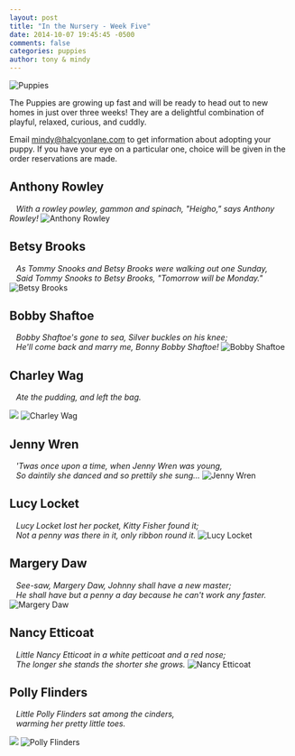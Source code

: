 ```yaml
---
layout: post
title: "In the Nursery - Week Five"
date: 2014-10-07 19:45:45 -0500
comments: false
categories: puppies
author: tony & mindy
---
```


![Puppies](/images/puppies-1-circle.png "Puppies")

The Puppies are growing up fast and will be ready to head out to new homes in just over three weeks!
They are a delightful combination of playful, relaxed, curious, and cuddly. 

Email
<a target="_blank" href="mailto:mindy@halcyonlane.com">mindy@halcyonlane.com</a>
to get information about adopting your puppy.
If you have your eye on a particular one, choice will be given in 
the order reservations are made.


## Anthony Rowley  
&nbsp;&nbsp; *With a rowley powley, gammon and spinach, "Heigho," says Anthony Rowley!*
![Anthony Rowley](/images/pups-2014-Sept/week-five/Anthony-Rowley.jpg "Anthony Rowley")

<!-- more -->

## Betsy Brooks
&nbsp;&nbsp; *As Tommy Snooks and Betsy Brooks were walking out one Sunday, <br/>
&nbsp;&nbsp; Said Tommy Snooks to Betsy Brooks, "Tomorrow will be Monday."*
![Betsy Brooks](/images/pups-2014-Sept/week-five/Betsy-Brooks.jpg "Betsy Brooks")

## Bobby Shaftoe
&nbsp;&nbsp; *Bobby Shaftoe's gone to sea, Silver buckles on his knee; <br/>
&nbsp;&nbsp; He'll come back and marry me, Bonny Bobby Shaftoe!*
![Bobby Shaftoe](/images/pups-2014-Sept/week-five/Bobby-Shaftoe.jpg "Bobby Shaftoe")

## Charley Wag
&nbsp;&nbsp; *Ate the pudding, and left the bag.* 
<div class="ribbon-container">
   <img src="/images/reserved-ribbon.png" class="ribbon-img"/>
   <img src="/images/pups-2014-Sept/week-five/Charley-Wag.jpg" title="Charley Wag" alt="Charley Wag">
</div>

## Jenny Wren
&nbsp;&nbsp; *'Twas once upon a time, when Jenny Wren was young, <br/>
&nbsp;&nbsp; So daintily she danced and so prettily she sung...*
![Jenny Wren](/images/pups-2014-Sept/week-five/Jenny-Wren.jpg "Jenny Wren")

## Lucy Locket
&nbsp;&nbsp; *Lucy Locket lost her pocket, Kitty Fisher found it; <br/>
&nbsp;&nbsp; Not a penny was there in it, only ribbon round it.* 
![Lucy Locket](/images/pups-2014-Sept/week-five/Lucy-Locket.jpg "Lucy Locket")

## Margery Daw
&nbsp;&nbsp; *See-saw, Margery Daw, Johnny shall have a new master; <br/>
&nbsp;&nbsp; He shall have but a penny a day because he can't work any faster.*
![Margery Daw](/images/pups-2014-Sept/week-five/Margery-Daw.jpg "Margery Daw")

## Nancy Etticoat
&nbsp;&nbsp; *Little Nancy Etticoat in a white petticoat and a red nose; <br/>
&nbsp;&nbsp; The longer she stands the shorter she grows.*
![Nancy Etticoat](/images/pups-2014-Sept/week-five/Nancy-Etticoat.jpg "Nancy Etticoat")

## Polly Flinders
&nbsp;&nbsp; *Little Polly Flinders sat among the cinders, <br/>
&nbsp;&nbsp; warming her pretty little toes.*
<div class="ribbon-container">
   <img src="/images/reserved-ribbon.png" class="ribbon-img"/>
   <img src="/images/pups-2014-Sept/week-five/Polly-Flinders.jpg" title="Polly Flinders" alt="Polly Flinders">
</div>


